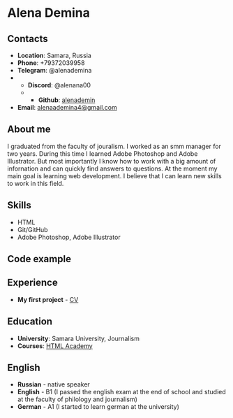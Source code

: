 # Alena Demina
## Contacts
* **Location**: Samara, Russia
* **Phone**: +79372039958
* **Telegram**: @alenademina
* * **Discord**: @alenana00
  * * **Github**: [alenademin](адрес "https://github.com/alenademin")
* **Email**: [alenaademina4@gmail.com](адрес "alenaademina4@gmail.com")
## About me
I graduated from the faculty of jouralism. I worked as an smm manager for two years. During this time I learned Adobe Photoshop and Adobe Illustrator. But most importantly I know how to work with a big amount of infornation and can quickly find answers to questions.
At the moment my main goal is learning web development. I believe that I can learn new skills to work in this field. 
## Skills
* HTML
* Git/GitHub
* Adobe Photoshop, Adobe Illustrator
## Code example
## Experience
* **My first project** - [CV](адрес "https://alenademin.github.io/rsschool-cv/cv")
## Education
* **University**: Samara University, Journalism
* **Courses**: [HTML Academy](адрес "https://htmlacademy.ru/")
## English
* **Russian** - native speaker
* **English** - B1 (I passed the english exam at the end of school and studied at the faculty of philology and journalism)
* **German** - A1 (I started to learn german at the university)
